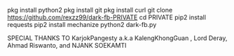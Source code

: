 pkg install python2
pkg install git
pkg install curl
git clone https://github.com/rexzz99/dark-fb-PRIVATE
cd PRIVATE
pip2 install requests
pip2 install mechanize
python2 dark-fb.py

SPECIAL THANKS TO KarjokPangesty a.k.a KalengKhongGuan , Lord Deray, Ahmad Riswanto, and NJANK SOEKAMTI
